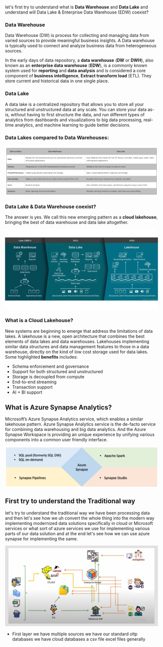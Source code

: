 
let's first try to understand what is **Data Warehouse** and **Data Lake** and understand will Data Lake & Enterprise Data Warehouse (EDW) coexist?

### Data Warehouse
Data Warehouse (DW) is process for collecting and managing data from varied sources to provide meaningful business insights. A Data warehouse is typically used to connect and analyze business data from heterogeneous sources.

In the early days of data repository, a **data warehouse** (**DW** or **DWH**), also known as an **enterprise data  warehouse** (**EDW**), is a commonly known system used for **reporting** and **data analysis** and is considered a core component of **business intelligence**, **Extract transform load** (ETL). They store current and historical data in one single place.

### Data Lake
A data lake is a centralized repository that allows you to store all your structured and unstructured data at any scale. You can store your data as-is, without having to first structure the data, and run different types of analytics from dashboards and visualizations to big data processing, real-time analytics, and machine learning to guide better decisions.

### Data Lakes compared to Data Warehouses:

![DLDW](https://github.com/gurditsingh/blog/blob/gh-pages/_screenshots/DataLake_DataWarehouse.jpg?raw=true)

### Data Lake & Data Warehouse coexist?
The answer is yes. We call this new emerging pattern as a **cloud lakehouse**, bringing the best of data warehouse and data lake altogether.

![lakehouse](https://github.com/gurditsingh/blog/blob/gh-pages/_screenshots/data-lakehouse.png?raw=true)

### What is a Cloud Lakehouse?
New systems are beginning to emerge that address the limitations of data lakes. A lakehouse is a new, open architecture that combines the best elements of data lakes and data warehouses. Lakehouses implementing similar data structures and data management features to those in a data warehouse, directly on the kind of low cost storage used for data lakes. Some highlighted **benefits** includes:

 - Schema enforcement and governance
 - Support for both structured and unstructured
 - Storage is decoupled from compute
 - End-to-end streaming
 - Transaction support
 - AI + BI support

## What is Azure Synapse Analytics?

Microsoft’s Azure Synapse Analytics service, which enables a similar lakehouse pattern. Azure Synapse Analytics service is the de-facto service for combining data warehousing and big data analytics. And the Azure Synapse Workspace is providing an unique experience by unifying various components into a common user friendly interface.

![synapse](https://github.com/gurditsingh/blog/blob/gh-pages/_screenshots/azure-synapse.png?raw=true)

## First try to understand the Traditional way
let's try to understand the traditional way we have been processing data and then let's see how we uh convert the whole thing into the modern way implementing modernized data solutions specifically in cloud or Microsoft services or what sort of azure services we use for implementing various parts of our data solution and at the end let's see how we can use azure synapse for implementing the same.

![DW](https://github.com/gurditsingh/blog/blob/gh-pages/_screenshots/old-way-DWH.jpg?raw=true)

 - First layer we have multiple sources we have our standard oltp databases we have cloud databases a csv file excel files generally

<!--stackedit_data:
eyJoaXN0b3J5IjpbMzAzNjE5Njc4LDE2MzAzMjg4NTMsLTE1OT
UyOTE1NiwtMTIyNjI4MDg4NywtMTQ2OTUxMjAwOCwtMTY5NTUx
MDY5NSwzMDM3ODMyNjEsMTQ1Mzg5NjAxMiwtMjA1Mzc1NDYyNy
wtMjA5NjIzODk4LC04MDQ1NTkxMTYsNTk4NTgwOTE2LC02MDMy
MDQ5NDMsMzA5MTk0MDIzLDk2OTI2Njc0NCwxODM3NzQ0NzgwLC
0xNzcyMjI1NzA0LC0xNjk0MDgyNTYsLTE2MjA2NjczMjQsLTIw
MjY3OTU3MTNdfQ==
-->
